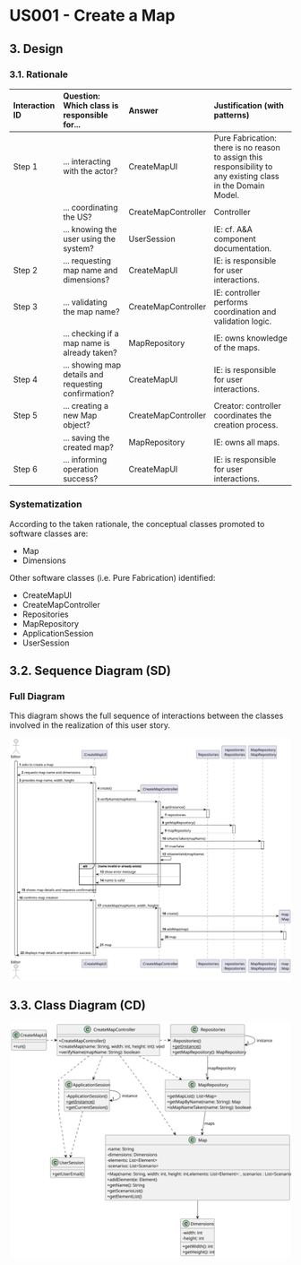 # US001 - Create a Map

## 3. Design

### 3.1. Rationale

| Interaction ID | Question: Which class is responsible for...        | Answer                 | Justification (with patterns)                                                                                                       |
|:---------------|:---------------------------------------------------|:-----------------------|:------------------------------------------------------------------------------------------------------------------------------------|
| Step 1         | ... interacting with the actor?                    | CreateMapUI            | Pure Fabrication: there is no reason to assign this responsibility to any existing class in the Domain Model.                       |
|                | ... coordinating the US?                           | CreateMapController    | Controller                                                                                                                          |
|                | ... knowing the user using the system?             | UserSession            | IE: cf. A&A component documentation.                                                                                                |
| Step 2         | ... requesting map name and dimensions?            | CreateMapUI            | IE: is responsible for user interactions.                                                                                           |
| Step 3         | ... validating the map name?                       | CreateMapController    | IE: controller performs coordination and validation logic.                                                                          |
|                | ... checking if a map name is already taken?       | MapRepository          | IE: owns knowledge of the maps.                                                                                                     |
| Step 4         | ... showing map details and requesting confirmation? | CreateMapUI          | IE: is responsible for user interactions.                                                                                           |
| Step 5         | ... creating a new Map object?                     | CreateMapController    | Creator: controller coordinates the creation process.                                                                               |
|                | ... saving the created map?                        | MapRepository          | IE: owns all maps.                                                                                                                  |
| Step 6         | ... informing operation success?                   | CreateMapUI            | IE: is responsible for user interactions.                                                                                           |

### Systematization ##

According to the taken rationale, the conceptual classes promoted to software classes are: 

* Map
* Dimensions

Other software classes (i.e. Pure Fabrication) identified: 

* CreateMapUI  
* CreateMapController
* Repositories
* MapRepository
* ApplicationSession
* UserSession


## 3.2. Sequence Diagram (SD)

### Full Diagram

This diagram shows the full sequence of interactions between the classes involved in the realization of this user story.

![Sequence Diagram - Full](svg/US001-SD-full.svg)

## 3.3. Class Diagram (CD)

![Class Diagram](svg/US001-CD.svg)

